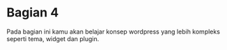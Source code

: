 # Bagian 4

Pada bagian ini kamu akan belajar konsep wordpress yang lebih kompleks seperti tema, widget dan plugin. 